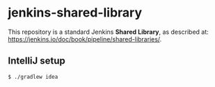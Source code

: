 # jenkins-shared-library

This repository is a standard Jenkins **Shared Library**, as described at: https://jenkins.io/doc/book/pipeline/shared-libraries/.

## IntelliJ setup
```bash
$ ./gradlew idea
```
